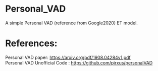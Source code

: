 # Personal_VAD
A simple Personal VAD (reference from Google2020) ET model.


# References: 

Personal VAD paper: https://arxiv.org/pdf/1908.04284v1.pdf  
Personal VAD Unofficial Code : https://github.com/pirxus/personalVAD
